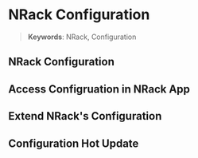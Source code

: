 # NRack Configuration

> __Keywords__: NRack, Configuration


## NRack Configuration


## Access Configruation in NRack App


## Extend NRack's Configuration


## Configuration Hot Update

